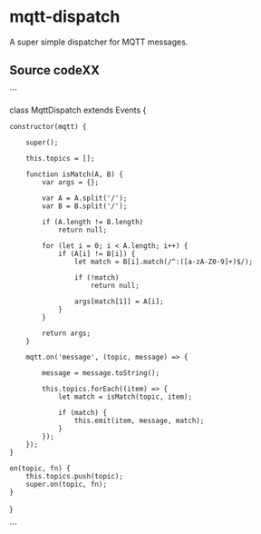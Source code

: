 # mqtt-dispatch
A super simple dispatcher for MQTT messages.

## Source codeXX

´´´

class MqttDispatch extends Events {

	constructor(mqtt) {

		super();

		this.topics = [];

		function isMatch(A, B) {
			var args = {};

			var A = A.split('/');
			var B = B.split('/');
		
			if (A.length != B.length)
				return null;
		
			for (let i = 0; i < A.length; i++) {
				if (A[i] != B[i]) {
					let match = B[i].match(/^:([a-zA-Z0-9]+)$/);
		
					if (!match)
						return null;
		
					args[match[1]] = A[i];
				}
			}

			return args;
		}

		mqtt.on('message', (topic, message) => {
	
			message = message.toString();

			this.topics.forEach((item) => {
				let match = isMatch(topic, item);

				if (match) {
					this.emit(item, message, match);
				}
			});
		});		
	}

	on(topic, fn) {
		this.topics.push(topic);
		super.on(topic, fn);
	}
}


´´´